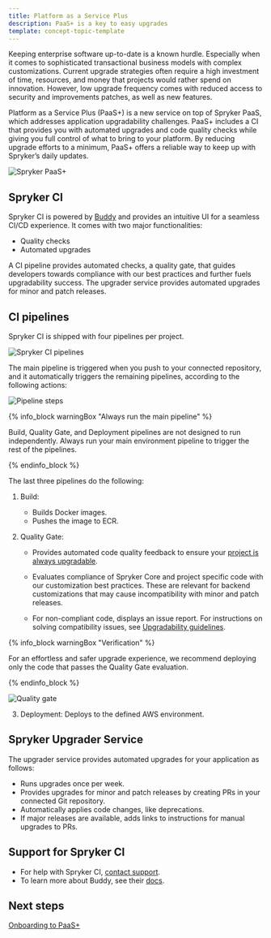 ```yaml
---
title: Platform as a Service Plus
description: PaaS+ is a key to easy upgrades
template: concept-topic-template
---
```


Keeping enterprise software up-to-date is a known hurdle. Especially when it comes to sophisticated transactional business models with complex customizations. Current upgrade strategies often require a high investment of time, resources, and money that projects would rather spend on innovation. However, low upgrade frequency comes with reduced access to security and improvements patches, as well as new features.

Platform as a Service Plus (PaaS+) is a new service on top of Spryker PaaS, which addresses application upgradability challenges. PaaS+ includes a CI that provides you with automated upgrades and code quality checks while giving you full control of what to bring to your platform. By reducing upgrade efforts to a minimum, PaaS+ offers a reliable way to keep up with Spryker’s daily updates.

![Spryker PaaS+](https://spryker.s3.eu-central-1.amazonaws.com/docs/paas%2B/dev/platform-as-a-service-plus.md/spryker-paas-plus.png)


## Spryker CI

Spryker CI is powered by [Buddy](https://buddy.works) and provides an intuitive UI for a seamless CI/CD experience. It comes with two major functionalities:

* Quality checks
* Automated upgrades

A CI pipeline provides automated checks, a quality gate, that guides  developers towards compliance with our best practices and further fuels upgradability success. The upgrader service provides automated upgrades for minor and patch releases.


## CI pipelines

Spryker CI is shipped with four pipelines per project.

![Spryker CI pipelines](https://spryker.s3.eu-central-1.amazonaws.com/docs/paas%2B/dev/platform-as-a-service-plus.md/pipelines.png)

The main pipeline is triggered when you push to your connected repository, and it automatically triggers the remaining pipelines, according to the following actions:

![Pipeline steps](https://spryker.s3.eu-central-1.amazonaws.com/docs/paas%2B/dev/platform-as-a-service-plus.md/pipeline-steps.png)


{% info_block warningBox "Always run the main pipeline" %}

Build, Quality Gate, and Deployment pipelines are not designed to run independently. Always run your main environment pipeline to trigger the rest of the pipelines.

{% endinfo_block %}

The last three pipelines do the following:

1. Build:
    * Builds Docker images.
    * Pushes the image to ECR.

2. Quality Gate:
    * Provides automated code quality feedback to ensure your [project is always upgradable](https://docs.spryker.com/docs/scos/dev/guidelines/keeping-a-project-upgradable/keeping-a-project-upgradable.html).

    * Evaluates compliance of Spryker Core and project specific code with our customization best practices. These are relevant for backend customizations that may cause incompatibility with minor and patch releases.

    * For non-compliant code, displays an issue report. For instructions on solving compatibility issues, see [Upgradability guidelines](https://docs.spryker.com/docs/scos/dev/guidelines/keeping-a-project-upgradable/upgradability-guidelines/upgradability-guidelines.html).


{% info_block warningBox "Verification" %}

For an effortless and safer upgrade experience, we recommend deploying only the  code that passes the Quality Gate evaluation.

{% endinfo_block %}


![Quality gate](https://spryker.s3.eu-central-1.amazonaws.com/docs/paas%2B/dev/platform-as-a-service-plus.md/quality-gate.png)


3. Deployment: Deploys to the defined AWS environment.


## Spryker Upgrader Service

The upgrader service provides automated upgrades for your application as follows:
* Runs upgrades once per week.
* Provides upgrades for minor and patch releases by creating PRs in your connected Git repository.
* Automatically applies code changes, like deprecations.
* If major releases are available, adds links to instructions for manual upgrades to PRs.

## Support for Spryker CI

* For help with Spryker CI, [contact support](https://spryker.force.com/support/s/).
* To learn more about Buddy, see their [docs](https://buddy.works/docs).

## Next steps

[Onboarding to PaaS+](/docs/paas+/dev/onboarding-to-paas+.md)
